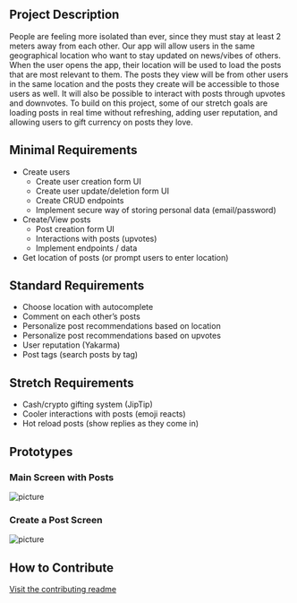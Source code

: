 ## Project Description
People are feeling more isolated than ever, since they must stay at least 2 meters away from each other. Our app will allow users in the same geographical location who want to stay updated on news/vibes of others. When the user opens the app, their location will be used to load the posts that are most relevant to them. The posts they view will be from other users in the same location and the posts they create will be accessible to those users as well. It will also be possible to interact with posts through upvotes and downvotes. To build on this project, some of our stretch goals are loading posts in real time without refreshing, adding user reputation, and allowing users to gift currency on posts they love.

## Minimal Requirements
* Create users
  * Create user creation form UI
  * Create user update/deletion form UI
  * Create CRUD endpoints
  * Implement secure way of storing personal data (email/password)
* Create/View posts
  * Post creation form UI
  * Interactions with posts (upvotes)
  * Implement endpoints / data 
* Get location of posts (or prompt users to enter location)

## Standard Requirements
* Choose location with autocomplete
* Comment on each other’s posts
* Personalize post recommendations based on location
* Personalize post recommendations based on upvotes
* User reputation (Yakarma)
* Post tags (search posts by tag)

## Stretch Requirements
* Cash/crypto gifting system (JipTip)
* Cooler interactions with posts (emoji reacts)
* Hot reload posts (show replies as they come in)

## Prototypes

### Main Screen with Posts
![picture](https://github.com/jpfranci/bumble-for-cats/raw/main/prototypes/view1.jpg)

### Create a Post Screen
![picture](https://github.com/jpfranci/bumble-for-cats/raw/main/prototypes/view2.jpg)

## How to Contribute
[Visit the contributing readme](CONTRIBUTING.md)
